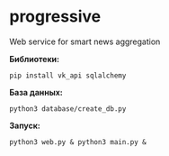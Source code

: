 # progressive
Web service for smart news aggregation


**Библиотеки:**

`pip install vk_api sqlalchemy`


**База данных:**

`python3 database/create_db.py`


**Запуск:**

`python3 web.py & python3 main.py &`
